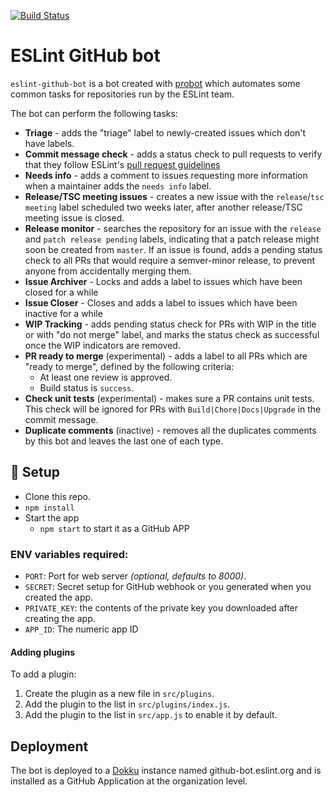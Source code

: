 [![Build Status](https://github.com/eslint/eslint-github-bot/workflows/CI/badge.svg)](https://github.com/eslint/eslint-github-bot/actions)

ESLint GitHub bot
==========================

`eslint-github-bot` is a bot created with [probot](https://github.com/probot/probot) which automates some common tasks for repositories run by the ESLint team.

The bot can perform the following tasks:

* **Triage** - adds the "triage" label to newly-created issues which don't have labels.
* **Commit message check** - adds a status check to pull requests to verify that they follow ESLint's [pull request guidelines](https://eslint.org/docs/developer-guide/contributing/pull-requests#step-2-make-your-changes)
* **Needs info** - adds a comment to issues requesting more information when a maintainer adds the `needs info` label.
* **Release/TSC meeting issues** - creates a new issue with the `release`/`tsc meeting` label scheduled two weeks later, after another release/TSC meeting issue is closed.
* **Release monitor** - searches the repository for an issue with the `release` and `patch release pending` labels, indicating that a patch release might soon be created from `master`. If an issue is found, adds a pending status check to all PRs that would require a semver-minor release, to prevent anyone from accidentally merging them.
* **Issue Archiver** - Locks and adds a label to issues which have been closed for a while
* **Issue Closer** - Closes and adds a label to issues which have been inactive for a while
* **WIP Tracking** - adds pending status check for PRs with WIP in the title or with "do not merge" label, and marks the status check as successful once the WIP indicators are removed.
* **PR ready to merge** (experimental) - adds a label to all PRs which are "ready to merge", defined by the following criteria:
    * At least one review is approved.
    * Build status is `success`.
* **Check unit tests** (experimental) - makes sure a PR contains unit tests. This check will be ignored for PRs with `Build|Chore|Docs|Upgrade` in the commit message.
* **Duplicate comments** (inactive) - removes all the duplicates comments by this bot and leaves the last one of each type.

## :wrench: Setup

* Clone this repo.
* `npm install`
* Start the app
    * `npm start` to start it as a GitHub APP

### ENV variables required:

* `PORT`: Port for web server _(optional, defaults to 8000)_.
* `SECRET`: Secret setup for GitHub webhook or you generated when you created the app.
* `PRIVATE_KEY`: the contents of the private key you downloaded after creating the app.
* `APP_ID`: The numeric app ID

#### Adding plugins

To add a plugin:

1. Create the plugin as a new file in `src/plugins`.
1. Add the plugin to the list in `src/plugins/index.js`.
1. Add the plugin to the list in `src/app.js` to enable it by default.

## Deployment

The bot is deployed to a [Dokku](https://dokku.com) instance named github-bot.eslint.org and is installed as a GitHub Application at the organization level.
